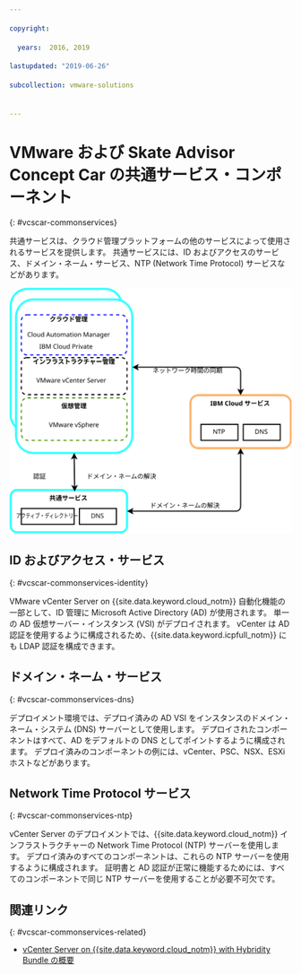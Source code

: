 ```yaml
---

copyright:

  years:  2016, 2019

lastupdated: "2019-06-26"

subcollection: vmware-solutions


---
```


# VMware および Skate Advisor Concept Car の共通サービス・コンポーネント
{: #vcscar-commonservices}

共通サービスは、クラウド管理プラットフォームの他のサービスによって使用されるサービスを提供します。 共通サービスには、ID およびアクセスのサービス、ドメイン・ネーム・サービス、NTP (Network Time Protocol) サービスなどがあります。

![{{site.data.keyword.icpfull_notm}} 共通サービス](../../images/vcscar-common-services.svg "{{site.data.keyword.icpfull_notm}} 共通サービス")

## ID およびアクセス・サービス
{: #vcscar-commonservices-identity}

VMware vCenter Server on {{site.data.keyword.cloud_notm}} 自動化機能の一部として、ID 管理に Microsoft Active Directory (AD) が使用されます。 単一の AD 仮想サーバー・インスタンス (VSI) がデプロイされます。 vCenter は AD 認証を使用するように構成されるため、{{site.data.keyword.icpfull_notm}} にも LDAP 認証を構成できます。

## ドメイン・ネーム・サービス
{: #vcscar-commonservices-dns}

デプロイメント環境では、デプロイ済みの AD VSI をインスタンスのドメイン・ネーム・システム (DNS) サーバーとして使用します。 デプロイされたコンポーネントはすべて、AD をデフォルトの DNS としてポイントするように構成されます。 デプロイ済みのコンポーネントの例には、vCenter、PSC、NSX、ESXi ホストなどがあります。

## Network Time Protocol サービス
{: #vcscar-commonservices-ntp}

vCenter Server のデプロイメントでは、{{site.data.keyword.cloud_notm}} インフラストラクチャーの Network Time Protocol (NTP) サーバーを使用します。 デプロイ済みのすべてのコンポーネントは、これらの NTP サーバーを使用するように構成されます。 証明書と AD 認証が正常に機能するためには、すべてのコンポーネントで同じ NTP サーバーを使用することが必要不可欠です。

## 関連リンク
{: #vcscar-commonservices-related}

* [vCenter Server on {{site.data.keyword.cloud_notm}} with Hybridity Bundle の概要](/docs/services/vmwaresolutions/archiref/vcs?topic=vmware-solutions-vcs-hybridity-intro)

